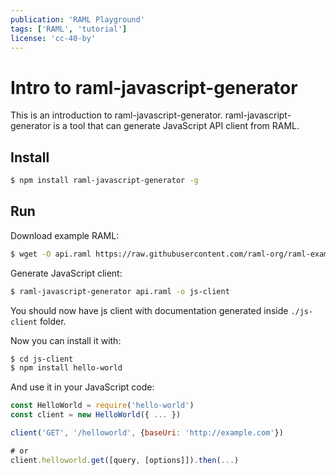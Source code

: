 ```yaml
---
publication: 'RAML Playground'
tags: ['RAML', 'tutorial']
license: 'cc-40-by'
---
```


# Intro to raml-javascript-generator

This is an introduction to raml-javascript-generator. raml-javascript-generator is a tool that can generate JavaScript API client from RAML.

## Install


```sh
$ npm install raml-javascript-generator -g
```

## Run

Download example RAML:

```sh
$ wget -O api.raml https://raw.githubusercontent.com/raml-org/raml-examples/master/helloworld/helloworld.raml
```

Generate JavaScript client:

```sh
$ raml-javascript-generator api.raml -o js-client
```

You should now have js client with documentation generated inside `./js-client` folder.

Now you can install it with:

```sh
$ cd js-client
$ npm install hello-world
```

And use it in your JavaScript code:

```js
const HelloWorld = require('hello-world')
const client = new HelloWorld({ ... })

client('GET', '/helloworld', {baseUri: 'http://example.com'})

# or
client.helloworld.get([query, [options]]).then(...)
```